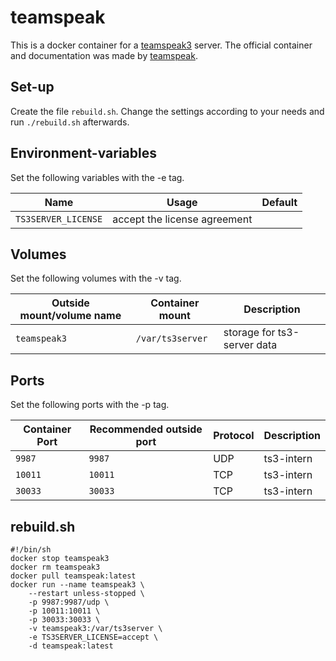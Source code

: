 # teamspeak

This is a docker container for a [teamspeak3](../teamspeak3.md) server.
The official container and documentation was made by [teamspeak](https://hub.docker.com/_/teamspeak).

## Set-up

Create the file `rebuild.sh`.
Change the settings according to your needs and run `./rebuild.sh` afterwards.

## Environment-variables

Set the following variables with the -e tag.

| Name                | Usage                        | Default |
| ------------------- | ---------------------------- | ------- |
| `TS3SERVER_LICENSE` | accept the license agreement |         |

## Volumes

Set the following volumes with the -v tag.

| Outside mount/volume name | Container mount  | Description                 |
| ------------------------- | ---------------- | --------------------------- |
| `teamspeak3`              | `/var/ts3server` | storage for ts3-server data |

## Ports

Set the following ports with the -p tag.

| Container Port | Recommended outside port | Protocol | Description |
| -------------- | ------------------------ | -------- | ----------- |
| `9987`         | `9987`                   | UDP      | ts3-intern  |
| `10011`        | `10011`                  | TCP      | ts3-intern  |
| `30033`        | `30033`                  | TCP      | ts3-intern  |

## rebuild.sh

```shell
#!/bin/sh
docker stop teamspeak3
docker rm teamspeak3
docker pull teamspeak:latest
docker run --name teamspeak3 \
    --restart unless-stopped \
    -p 9987:9987/udp \
    -p 10011:10011 \
    -p 30033:30033 \
    -v teamspeak3:/var/ts3server \
    -e TS3SERVER_LICENSE=accept \
    -d teamspeak:latest
```
